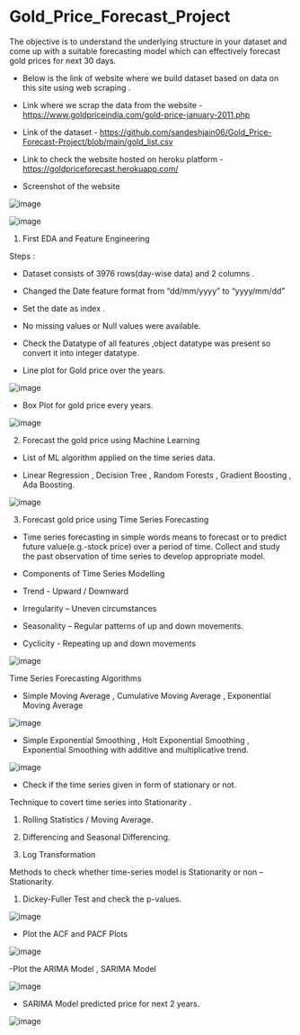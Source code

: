 # Gold_Price_Forecast_Project

The objective is to understand the underlying structure in your dataset and come up with a suitable forecasting model which can 
effectively forecast gold prices for next 30 days.

- Below is the link of website where we build dataset based on data on this site using web scraping .

- Link where we scrap the data from the website - https://www.goldpriceindia.com/gold-price-january-2011.php

- Link of the dataset - https://github.com/sandeshjain06/Gold_Price-Forecast-Project/blob/main/gold_list.csv

- Link to check the website hosted on heroku platform - https://goldpriceforecast.herokuapp.com/

- Screenshot of the website

![image](https://user-images.githubusercontent.com/91243691/164942814-a6122b2d-888e-47f8-a5a0-6ec6f5bc714c.png)

![image](https://user-images.githubusercontent.com/91243691/164945432-d8d46a06-8e05-4b47-8beb-fd622fc60cac.png)




1. First EDA and Feature Engineering

Steps :

- Dataset consists of 3976 rows(day-wise data) and 2 columns .

- Changed the Date feature format  from “dd/mm/yyyy” to “yyyy/mm/dd”  

- Set the date as index .

- No missing values or Null values were available. 

- Check the Datatype of all features ,object datatype was present so convert it into integer datatype.

- Line plot for Gold price over the years.

![image](https://user-images.githubusercontent.com/91243691/164945411-b7492885-844d-4526-84e1-5809530c5fff.png)

- Box Plot for gold price every years.

![image](https://user-images.githubusercontent.com/91243691/164945441-9254b765-a3e5-437d-b13f-a895a7002fd3.png)


2. Forecast the gold price using Machine Learning 

- List of ML algorithm applied on the time series data.

- Linear Regression , Decision Tree , Random Forests , Gradient Boosting , Ada Boosting.

![image](https://user-images.githubusercontent.com/91243691/164945056-e5e27161-09b7-4dd5-a0a7-a8638a5f3f4d.png)


3. Forecast gold price using Time Series Forecasting

- Time series forecasting in simple words means to forecast or to predict future value(e.g.-stock price) over a period of time.
Collect and study the past observation of time series to develop appropriate model.


- Components of Time Series Modelling 


- Trend -  Upward / Downward				

- Irregularity – Uneven circumstances

- Seasonality – Regular patterns of up and down movements.

- Cyclicity -  Repeating up and down movements


![image](https://user-images.githubusercontent.com/91243691/164945000-caf0e5ad-3abe-4973-a94f-6278c0aef3e7.png)


Time Series Forecasting Algorithms 

- Simple Moving Average , Cumulative Moving Average , Exponential Moving Average 

![image](https://user-images.githubusercontent.com/91243691/164945195-04dfc6fd-605f-44e2-8448-6428891a57da.png)


- Simple Exponential Smoothing , Holt Exponential Smoothing , Exponential Smoothing with additive and multiplicative trend.

![image](https://user-images.githubusercontent.com/91243691/164945201-75b51892-1f91-4321-a71f-41737f48d4de.png)


- Check if the time series given in form of stationary or not.

Technique to covert time series into Stationarity .

1. Rolling Statistics / Moving Average.

2. Differencing and Seasonal Differencing.

3. Log Transformation

Methods to check whether time-series model is Stationarity or   non – Stationarity. 

1. Dickey-Fuller Test and check the p-values.


![image](https://user-images.githubusercontent.com/91243691/164945215-991bf684-9782-4c30-91c8-0415d4c730a5.png)

- Plot the ACF and PACF Plots 

![image](https://user-images.githubusercontent.com/91243691/164945259-f47587b6-d1ed-45f6-a4ef-d1bf7122abf4.png)

-Plot the  ARIMA Model , SARIMA Model

![image](https://user-images.githubusercontent.com/91243691/164945303-3ddfd2a7-fd48-482f-9e56-b37313859a8f.png)


- SARIMA Model predicted price for next 2 years.

![image](https://user-images.githubusercontent.com/91243691/164945385-bfa54d29-d234-4813-9ed7-29b1a55e8bb5.png)

 

















